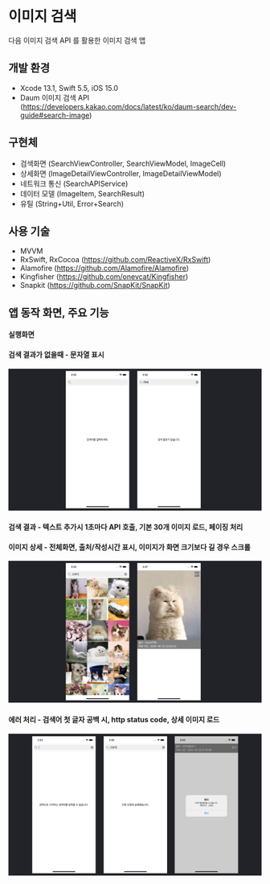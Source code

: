 # 이미지 검색

다음 이미지 검색 API 를 활용한 이미지 검색 앱

## 개발 환경
- Xcode 13.1, Swift 5.5, iOS 15.0
- Daum 이미지 검색 API (https://developers.kakao.com/docs/latest/ko/daum-search/dev-guide#search-image)

## 구현체
- 검색화면 (SearchViewController, SearchViewModel, ImageCell)
- 상세화면 (ImageDetailViewController, ImageDetailViewModel)
- 네트워크 통신 (SearchAPIService)
- 데이터 모델 (ImageItem, SearchResult)
- 유틸 (String+Util, Error+Search)

## 사용 기술 
- MVVM
- RxSwift, RxCocoa (https://github.com/ReactiveX/RxSwift)
- Alamofire (https://github.com/Alamofire/Alamofire)
- Kingfisher (https://github.com/onevcat/Kingfisher)
- Snapkit (https://github.com/SnapKit/SnapKit)

## 앱 동작 화면, 주요 기능

#### 실행화면
#### 검색 결과가 없을때 - 문자열 표시
![](descriptionImages/screen01.png)

#### 검색 결과 - 텍스트 추가시 1초마다 API 호출, 기본 30개 이미지 로드, 페이징 처리 
#### 이미지 상세 - 전체화면, 출처/작성시간 표시, 이미지가 화면 크기보다 길 경우 스크롤
![](descriptionImages/screen02.png) 

#### 에러 처리 - 검색어 첫 글자 공백 시, http status code, 상세 이미지 로드
![](descriptionImages/screen03.png)

